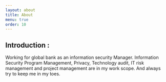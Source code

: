 ```yaml
---
layout: about
title: About
menu: true
order: 10
---
```


## Introduction :
Working for global bank as an information security Manager. 
Information Security Program Management, Privacy, Technology audit, IT risk management and project management are in my work scope.
And always try to keep me in my toes.
